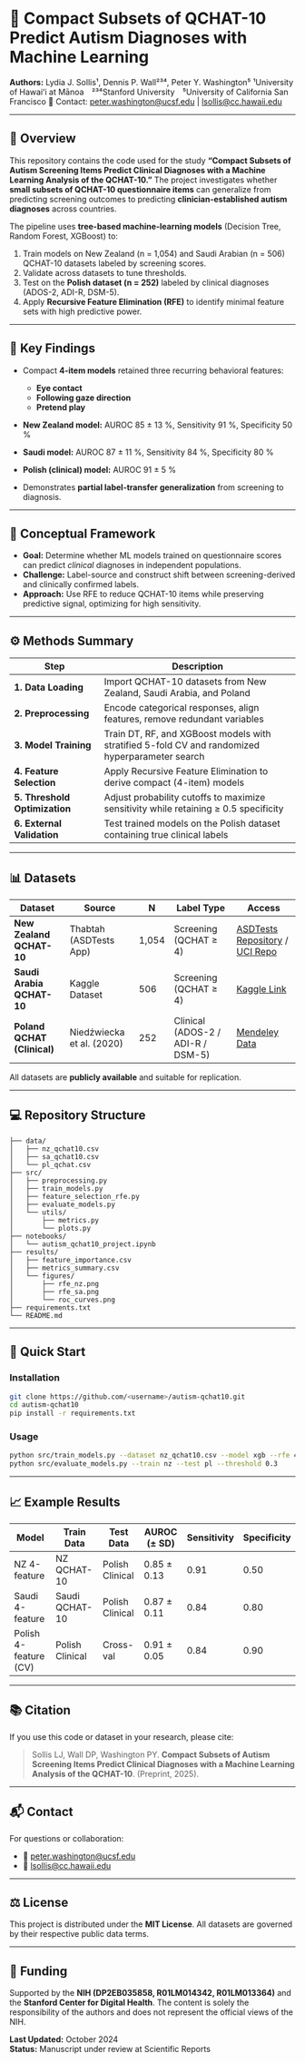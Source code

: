 # 🧠 Compact Subsets of QCHAT-10 Predict Autism Diagnoses with Machine Learning

**Authors:** Lydia J. Sollis¹, Dennis P. Wall²³⁴, Peter Y. Washington⁵
¹University of Hawaiʻi at Mānoa ²³⁴Stanford University ⁵University of California San Francisco
📧 Contact: [peter.washington@ucsf.edu](mailto:peter.washington@ucsf.edu) | [lsollis@cc.hawaii.edu](mailto:lsollis@cc.hawaii.edu)

---

## 📘 Overview

This repository contains the code used for the study
**“Compact Subsets of Autism Screening Items Predict Clinical Diagnoses with a Machine Learning Analysis of the QCHAT-10.”**
The project investigates whether **small subsets of QCHAT-10 questionnaire items** can generalize from predicting screening outcomes to predicting **clinician-established autism diagnoses** across countries.

The pipeline uses **tree-based machine-learning models** (Decision Tree, Random Forest, XGBoost) to:

1. Train models on New Zealand (n = 1,054) and Saudi Arabian (n = 506) QCHAT-10 datasets labeled by screening scores.
2. Validate across datasets to tune thresholds.
3. Test on the **Polish dataset (n = 252)** labeled by clinical diagnoses (ADOS-2, ADI-R, DSM-5).
4. Apply **Recursive Feature Elimination (RFE)** to identify minimal feature sets with high predictive power.

---

## 🧩 Key Findings

* Compact **4-item models** retained three recurring behavioral features:

  * **Eye contact**
  * **Following gaze direction**
  * **Pretend play**
* **New Zealand model:** AUROC 85 ± 13 %, Sensitivity 91 %, Specificity 50 %
* **Saudi model:** AUROC 87 ± 11 %, Sensitivity 84 %, Specificity 80 %
* **Polish (clinical) model:** AUROC 91 ± 5 %
* Demonstrates **partial label-transfer generalization** from screening to diagnosis.

---

## 🧠 Conceptual Framework

* **Goal:** Determine whether ML models trained on questionnaire scores can predict *clinical* diagnoses in independent populations.
* **Challenge:** Label-source and construct shift between screening-derived and clinically confirmed labels.
* **Approach:** Use RFE to reduce QCHAT-10 items while preserving predictive signal, optimizing for high sensitivity.

---

## ⚙️ Methods Summary

| Step                          | Description                                                                                     |
| ----------------------------- | ----------------------------------------------------------------------------------------------- |
| **1. Data Loading**           | Import QCHAT-10 datasets from New Zealand, Saudi Arabia, and Poland                             |
| **2. Preprocessing**          | Encode categorical responses, align features, remove redundant variables                        |
| **3. Model Training**         | Train DT, RF, and XGBoost models with stratified 5-fold CV and randomized hyperparameter search |
| **4. Feature Selection**      | Apply Recursive Feature Elimination to derive compact (4-item) models                           |
| **5. Threshold Optimization** | Adjust probability cutoffs to maximize sensitivity while retaining ≥ 0.5 specificity            |
| **6. External Validation**    | Test trained models on the Polish dataset containing true clinical labels                       |

---

## 📊 Datasets

| Dataset                     | Source                    | N     | Label Type                        | Access                                                                                                              |
| --------------------------- | ------------------------- | ----- | --------------------------------- | ------------------------------------------------------------------------------------------------------------------- |
| **New Zealand QCHAT-10**    | Thabtah (ASDTests App)    | 1,054 | Screening (QCHAT ≥ 4)             | [ASDTests Repository](https://www.asdtests.com/) / [UCI Repo](https://doi.org/10.24432/C5659W)                      |
| **Saudi Arabia QCHAT-10**   | Kaggle Dataset            | 506   | Screening (QCHAT ≥ 4)             | [Kaggle Link](https://www.kaggle.com/datasets/asdpredictioninsaudi/asd-screening-data-for-toddlers-in-saudi-arabia) |
| **Poland QCHAT (Clinical)** | Niedźwiecka et al. (2020) | 252   | Clinical (ADOS-2 / ADI-R / DSM-5) | [Mendeley Data](https://data.mendeley.com/datasets/tmpkt2mfkg/2)                                                    |

All datasets are **publicly available** and suitable for replication.

---

## 💻 Repository Structure

```
├── data/
│   ├── nz_qchat10.csv
│   ├── sa_qchat10.csv
│   └── pl_qchat.csv
├── src/
│   ├── preprocessing.py
│   ├── train_models.py
│   ├── feature_selection_rfe.py
│   ├── evaluate_models.py
│   └── utils/
│       ├── metrics.py
│       └── plots.py
├── notebooks/
│   └── autism_qchat10_project.ipynb
├── results/
│   ├── feature_importance.csv
│   ├── metrics_summary.csv
│   └── figures/
│       ├── rfe_nz.png
│       ├── rfe_sa.png
│       └── roc_curves.png
├── requirements.txt
└── README.md
```

---

## 🚀 Quick Start

### Installation

```bash
git clone https://github.com/<username>/autism-qchat10.git
cd autism-qchat10
pip install -r requirements.txt
```

### Usage

```bash
python src/train_models.py --dataset nz_qchat10.csv --model xgb --rfe 4
python src/evaluate_models.py --train nz --test pl --threshold 0.3
```

---

## 📈 Example Results

| Model                 | Train Data      | Test Data       | AUROC (± SD) | Sensitivity | Specificity |
| --------------------- | --------------- | --------------- | ------------ | ----------- | ----------- |
| NZ 4-feature          | NZ QCHAT-10     | Polish Clinical | 0.85 ± 0.13  | 0.91        | 0.50        |
| Saudi 4-feature       | Saudi QCHAT-10  | Polish Clinical | 0.87 ± 0.11  | 0.84        | 0.80        |
| Polish 4-feature (CV) | Polish Clinical | Cross-val       | 0.91 ± 0.05  | 0.84        | 0.90        |

---

## 📚 Citation

If you use this code or dataset in your research, please cite:

> Sollis LJ, Wall DP, Washington PY. **Compact Subsets of Autism Screening Items Predict Clinical Diagnoses with a Machine Learning Analysis of the QCHAT-10**. (Preprint, 2025).

---

## 📬 Contact

For questions or collaboration:

* 📧 [peter.washington@ucsf.edu](mailto:peter.washington@ucsf.edu)
* 📧 [lsollis@cc.hawaii.edu](mailto:lsollis@cc.hawaii.edu)

---

## ⚖️ License

This project is distributed under the **MIT License**.
All datasets are governed by their respective public data terms.

---

## 🧾 Funding

Supported by the **NIH (DP2EB035858, R01LM014342, R01LM013364)** and the **Stanford Center for Digital Health**.
The content is solely the responsibility of the authors and does not represent the official views of the NIH.


**Last Updated:** October 2024  
**Status:** Manuscript under review at Scientific Reports
